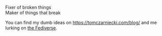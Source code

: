 Fixer of broken things  
Maker of things that break

You can find my dumb ideas on https://tomczarniecki.com/blog/ and me lurking on [the Fediverse](https://hachyderm.io/@t0mcz).

